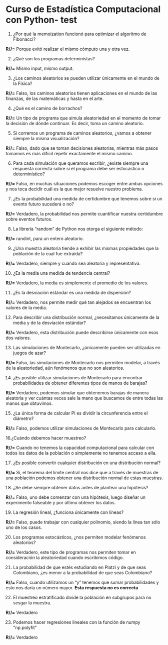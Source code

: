 # Curso de Estadística Computacional con Python- test

1. ¿Por qué la memoization funcionó para optimizar el algoritmo de Fibonacci?

**R//=** Porque evitó realizar el mismo cómputo una y otra vez.

2. ¿Qué son los programas deterministas?

**R//=** Mismo input, mismo output.

3. ¿Los caminos aleatorios se pueden utilizar únicamente en el mundo de la Física?

**R//=** Falso, los caminos aleatorios tienen aplicaciones en el mundo de las finanzas, de las matemáticas y hasta en el arte.

4. ¿Qué es el camino de borrachos?

**R//=** Un tipo de programa que simula aleatoriedad en el momento de tomar la decisión de dónde continuar. Es decir, toma un camino aleatorio.

5. Si corremos un programa de caminos aleatorios, ¿vamos a obtener siempre la misma visualización?

**R//=** Falso, dado que se toman decisiones aleatorias, mientras más pasos tomamos es más difícil repetir exactamente el mismo camino.

6. Para cada simulación que queramos escribir, ¿existe siempre una respuesta correcta sobre si el programa debe ser estocástico o determinístico?

**R//=** Falso, en muchas situaciones podemos escoger entre ambas opciones y nos toca decidir cuál es la que mejor resuelve nuestro problema.

7. ¿Es la probabilidad una medida de certidumbre que tenemos sobre si un evento futuro sucederá o no?

**R//=** Verdadero, la probabilidad nos permite cuantificar nuestra certidumbre sobre eventos futuros.

8. La librería “random” de Python nos otorga el siguiente método:

**R//=** randint, para un entero aleatorio.

9. ¿Una muestra aleatoria tiende a exhibir las mismas propiedades que la población de la cual fue extraída?

**R//=** Verdadero, siempre y cuando sea aleatoria y representativa.

10. ¿Es la media una medida de tendencia central?

**R//=** Verdadero, la media es simplemente el promedio de los valores.

11. ¿Es la desviación estándar es una medida de dispersión?

**R//=** Verdadero, nos permite medir qué tan alejados se encuentran los valores de la media.

12. Para describir una distribución normal, ¿necesitamos únicamente de la media y de la desviación estándar?

**R//=** Verdadero, esta distribución puede describirse únicamente con esos dos valores.

13. Las simulaciones de Montecarlo, ¿únicamente pueden ser utilizadas en juegos de azar?

**R//=** Falso, las simulaciones de Montecarlo nos permiten modelar, a través de la aleatoriedad, aún fenómenos que no son aleatorios.

14. ¿Es posible utilizar simulaciones de Montecarlo para encontrar probabilidades de obtener diferentes tipos de manos de barajas?

**R//=** Verdadero, podemos simular que obtenemos barajas de manera aleatoria y ver cuántas veces sale la mano que buscamos de entre todas las manos que obtuvimos.

15. ¿La única forma de calcular PI es dividir la circunferencia entre el diámetro?

**R//=** Falso, podemos utilizar simulaciones de Montecarlo para calcularlo.

16.¿Cuándo debemos hacer muestreo?

**R//=** Cuando no tenemos la capacidad computacional para calcular con todos los datos de la población o simplemente no tenemos acceso a ella.

17. ¿Es posible convertir cualquier distribución en una distribución normal?

**R//=** Sí, el teorema del límite central nos dice que a través de muestras de una población podemos obtener una distribución normal de estas muestras.

18. ¿Se debe siempre obtener datos antes de plantear una hipótesis?

**R//=** Falso, uno debe comenzar con una hipótesis, luego diseñar un experimento falseable y por último obtener los datos.

19. La regresión lineal, ¿funciona únicamente con líneas?

**R//=** Falso, puede trabajar con cualquier polinomio, siendo la línea tan sólo uno de los casos.

20. Los programas estocásticos, ¿nos permiten modelar fenómenos aleatorios?

**R//=** Verdadero, este tipo de programas nos permiten tomar en consideración la aleatoriedad cuando escribimos código.

21. La probabilidad de que estés estudiando en Platzi y de que seas Colombiano, ¿es menor a la probabilidad de que seas Colombiano?

**R//=** Falso, cuando utilizamos un “y” tenemos que sumar probabilidades y esto nos daría un número mayor. **Esta respuesta no es correcta**


22. El muestreo estratificado divide la población en subgrupos para no sesgar la muestra.

**R//=**  Verdadero

23. Podemos hacer regresiones lineales con la función de numpy "np.polyfit"

**R//=** Verdadero